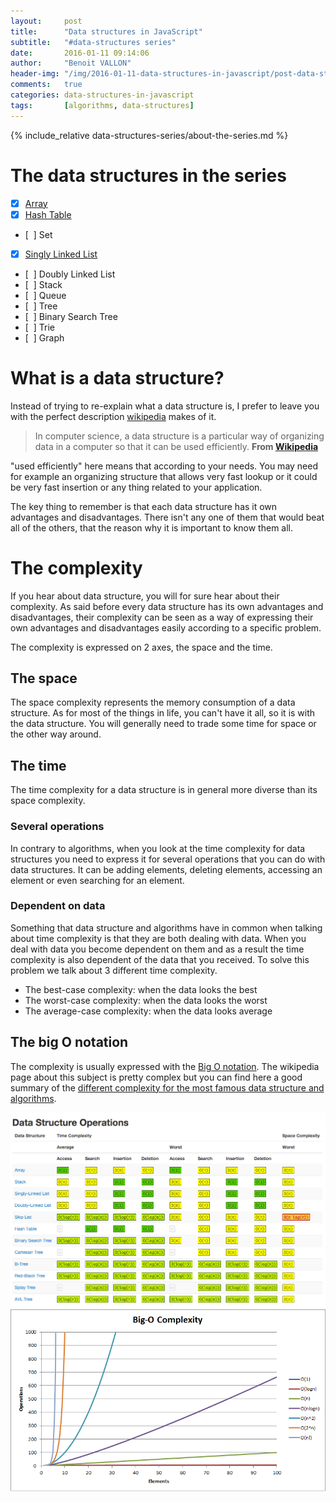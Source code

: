 ```yaml
---
layout:     post
title:      "Data structures in JavaScript"
subtitle:   "#data-structures series"
date:       2016-01-11 09:14:06
author:     "Benoit VALLON"
header-img: "/img/2016-01-11-data-structures-in-javascript/post-data-structures-in-javascript.jpg"
comments:   true
categories: data-structures-in-javascript
tags:       [algorithms, data-structures]
---
```


{% include_relative data-structures-series/about-the-series.md %}

# The data structures in the series

- [x] [Array](/data-structures-in-javascript/the-array-data-structure)
- [x] [Hash Table](/data-structures-in-javascript/the-hash-table-data-structure)
- [&nbsp;&nbsp;] Set
- [x] [Singly Linked List](/data-structures-in-javascript/the-singly-linked-list-data-structure)
- [&nbsp;&nbsp;] Doubly Linked List
- [&nbsp;&nbsp;] Stack
- [&nbsp;&nbsp;] Queue
- [&nbsp;&nbsp;] Tree
- [&nbsp;&nbsp;] Binary Search Tree
- [&nbsp;&nbsp;] Trie
- [&nbsp;&nbsp;] Graph

# What is a data structure?

Instead of trying to re-explain what a data structure is, I prefer to leave you with the perfect description [wikipedia](https://en.wikipedia.org/wiki/Data_structure) makes of it.

> In computer science, a data structure is a particular way of organizing data in a computer so that it can be used efficiently.
**From [Wikipedia](https://en.wikipedia.org/wiki/Data_structure)**

"used efficiently" here means that according to your needs. You may need for example an organizing structure that allows very fast lookup or it could be very fast insertion or any thing related to your application.

The key thing to remember is that each data structure has it own advantages and disadvantages. There isn't any one of them that would beat all of the others, that the reason why it is important to know them all.

# The complexity

If you hear about data structure, you will for sure hear about their complexity. As said before every data structure has its own advantages and disadvantages, their complexity can be seen as a way of expressing their own advantages and disadvantages easily according to a specific problem.

The complexity is expressed on 2 axes, the space and the time.

## The space

The space complexity represents the memory consumption of a data structure. As for most of the things in life, you can't have it all, so it is with the data structure. You will generally need to trade some time for space or the other way around.

## The time

The time complexity for a data structure is in general more diverse than its space complexity.

### Several operations

In contrary to algorithms, when you look at the time complexity for data structures you need to express it for several operations that you can do with data structures. It can be adding elements, deleting elements, accessing an element or even searching for an element.

### Dependent on data

Something that data structure and algorithms have in common when talking about time complexity is that they are both dealing with data. When you deal with data you become dependent on them and as a result the time complexity is also dependent of the data that you received. To solve this problem we talk about 3 different time complexity.

- The best-case complexity: when the data looks the best
- The worst-case complexity: when the data looks the worst
- The average-case complexity: when the data looks average

## The big O notation

The complexity is usually expressed with the [Big O notation](https://en.wikipedia.org/wiki/Big_O_notation). The wikipedia page about this subject is pretty complex but you can find here a good summary of the [different complexity for the most famous data structure and algorithms](http://bigocheatsheet.com/).

![Big O notation cheat sheets](/img/2016-01-11-data-structures-in-javascript/big-o.png "Big O notation cheat sheets")
![Big O notation cheat sheets](/img/2016-01-11-data-structures-in-javascript/big-o-complexity.png "Big O notation cheat sheets")
